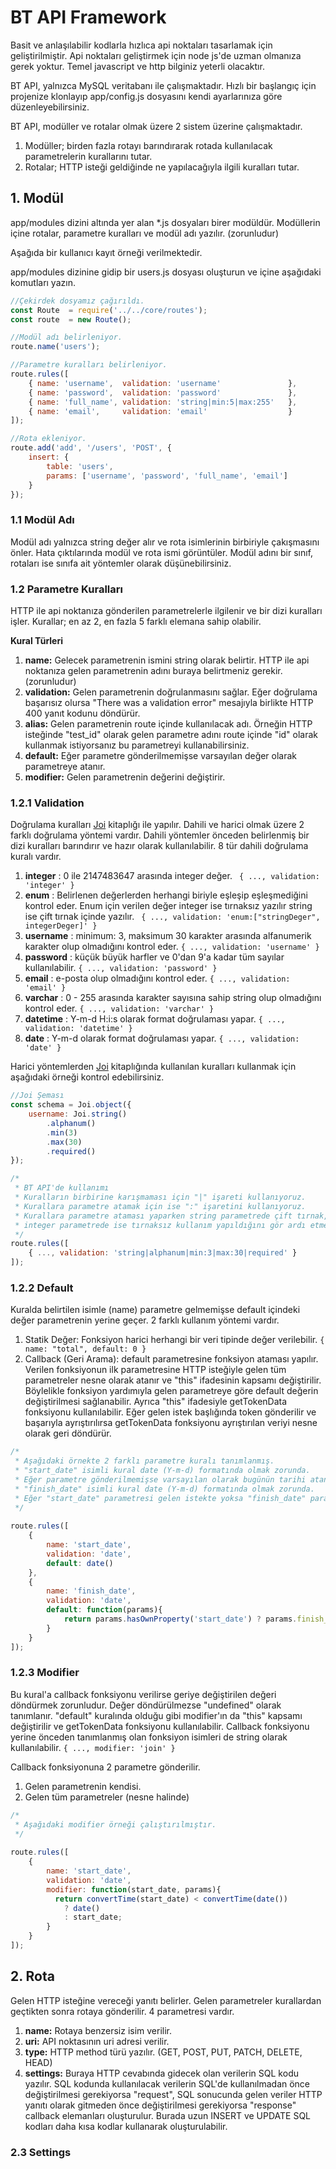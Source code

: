 # BT API Framework

Basit ve anlaşılabilir kodlarla hızlıca api noktaları tasarlamak için geliştirilmiştir. Api noktaları geliştirmek için node js'de uzman olmanıza gerek yoktur. Temel javascript ve http bilginiz yeterli olacaktır.

BT API, yalnızca MySQL veritabanı ile çalışmaktadır. Hızlı bir başlangıç için projenize klonlayıp app/config.js dosyasını kendi ayarlarınıza göre düzenleyebilirsiniz.

BT API, modüller ve rotalar olmak üzere 2 sistem üzerine çalışmaktadır.

1. Modüller; birden fazla rotayı barındırarak rotada kullanılacak parametrelerin kurallarını tutar.
2. Rotalar; HTTP isteği geldiğinde ne yapılacağıyla ilgili kuralları tutar.

## 1. Modül

app/modules dizini altında yer alan *.js dosyaları birer modüldür. Modüllerin içine rotalar, parametre kuralları ve modül adı yazılır. (zorunludur)

Aşağıda bir kullanıcı kayıt örneği verilmektedir.

app/modules dizinine gidip bir users.js dosyası oluşturun ve içine aşağıdaki komutları yazın.
```javascript
//Çekirdek dosyamız çağırıldı.
const Route  = require('../../core/routes');
const route  = new Route();

//Modül adı belirleniyor.
route.name('users');

//Parametre kuralları belirleniyor.
route.rules([
    { name: 'username',  validation: 'username'               },
    { name: 'password',  validation: 'password'               },
    { name: 'full_name', validation: 'string|min:5|max:255'   },
    { name: 'email',     validation: 'email'                  }
]);

//Rota ekleniyor.
route.add('add', '/users', 'POST', {
    insert: {
        table: 'users',
        params: ['username', 'password', 'full_name', 'email']
    }
});
```
### 1.1 Modül Adı

Modül adı yalnızca string değer alır ve rota isimlerinin birbiriyle çakışmasını önler. Hata çıktılarında modül ve rota ismi görüntüler. Modül adını bir sınıf, rotaları ise sınıfa ait yöntemler olarak düşünebilirsiniz.

### 1.2 Parametre Kuralları

HTTP ile api noktanıza gönderilen parametrelerle ilgilenir ve bir dizi kuralları işler. Kurallar; en az 2, en fazla 5 farklı elemana sahip olabilir.

**Kural Türleri**

1. **name:** Gelecek parametrenin ismini string olarak belirtir. HTTP ile api noktanıza gelen parametrenin adını buraya belirtmeniz gerekir. (zorunludur)
2. **validation:** Gelen parametrenin doğrulanmasını sağlar. Eğer doğrulama başarısız olursa "There was a validation error" mesajıyla birlikte HTTP 400 yanıt kodunu döndürür.
3. **alias:** Gelen parametrenin route içinde kullanılacak adı. Örneğin HTTP isteğinde "test_id" olarak gelen parametre adını route içinde "id" olarak kullanmak istiyorsanız bu parametreyi kullanabilirsiniz.
4. **default:** Eğer parametre gönderilmemişse varsayılan değer olarak parametreye atanır.
5. **modifier:** Gelen parametrenin değerini değiştirir.

### 1.2.1 Validation

Doğrulama kuralları [Joi](https://joi.dev/api/?v=17.8.3) kitaplığı ile yapılır. Dahili ve harici olmak üzere 2 farklı doğrulama yöntemi vardır. Dahili yöntemler önceden belirlenmiş bir dizi kuralları barındırır ve hazır olarak kullanılabilir. 8 tür dahili doğrulama kuralı vardır.

1. **integer**  : 0 ile 2147483647 arasında integer değer. ``` { ..., validation: 'integer' }```
2. **enum**     : Belirlenen değerlerden herhangi biriyle eşleşip eşleşmediğini kontrol eder. Enum için verilen değer integer ise tırnaksız yazılır string ise çift tırnak içinde yazılır.  ``` { ..., validation: 'enum:["stringDeger", integerDeger]' }```
3. **username** : minimum: 3, maksimum 30 karakter arasında alfanumerik karakter olup olmadığını kontrol eder. ```{ ..., validation: 'username' }```
4. **password** : küçük büyük harfler ve 0'dan 9'a kadar tüm sayılar kullanılabilir. ```{ ..., validation: 'password' }```
5. **email**    : e-posta olup olmadığını kontrol eder. ```{ ..., validation: 'email' }```
6. **varchar**  : 0 - 255 arasında karakter sayısına sahip string olup olmadığını kontrol eder. ```{ ..., validation: 'varchar' }```
7. **datetime** : Y-m-d H:i:s olarak format doğrulaması yapar. ```{ ..., validation: 'datetime' }```
8. **date**     : Y-m-d olarak format doğrulaması yapar. ```{ ..., validation: 'date' }```

Harici yöntemlerden [Joi](https://joi.dev/api/?v=17.8.3) kitaplığında kullanılan kuralları kullanmak için aşağıdaki örneği kontrol edebilirsiniz.

```javascript
//Joi Şeması
const schema = Joi.object({
    username: Joi.string()
        .alphanum()
        .min(3)
        .max(30)
        .required()
});

/*
 * BT API'de kullanımı
 * Kuralların birbirine karışmaması için "|" işareti kullanıyoruz. 
 * Kurallara parametre atamak için ise ":" işaretini kullanıyoruz. 
 * Kurallara parametre ataması yaparken string parametrede çift tırnak,
 * integer parametrede ise tırnaksız kullanım yapıldığını gör ardı etmemek gerekli.
 */
route.rules([
    { ..., validation: 'string|alphanum|min:3|max:30|required' }
]);
```

### 1.2.2 Default

Kuralda belirtilen isimle (name) parametre gelmemişse default içindeki değer parametrenin yerine geçer. 2 farklı kullanım yöntemi vardır.
1. Statik Değer: Fonksiyon harici herhangi bir veri tipinde değer verilebilir. ```{ name: "total", default: 0 }```
2. Callback (Geri Arama): default parametresine fonksiyon ataması yapılır. Verilen fonksiyonun ilk parametresine HTTP isteğiyle gelen tüm parametreler nesne olarak atanır ve "this" ifadesinin kapsamı değiştirilir. Böylelikle fonksiyon yardımıyla gelen parametreye göre default değerin değiştirilmesi sağlanabilir. Ayrıca "this" ifadesiyle getTokenData fonksiyonu kullanılabilir. Eğer gelen istek başlığında token gönderilir ve başarıyla ayrıştırılırsa getTokenData fonksiyonu ayrıştırılan veriyi nesne olarak geri döndürür.
```javascript
/*
 * Aşağıdaki örnekte 2 farklı parametre kuralı tanımlanmış.
 * "start_date" isimli kural date (Y-m-d) formatında olmak zorunda.
 * Eğer parametre gönderilmemişse varsayılan olarak bugünün tarihi atanacak.
 * "finish_date" isimli kural date (Y-m-d) formatında olmak zorunda.
 * Eğer "start_date" parametresi gelen istekte yoksa "finish_date" parametresine bugünün tarihi atanacak.
 */
 
route.rules([
    {
        name: 'start_date',
        validation: 'date',
        default: date()
    },
    {
        name: 'finish_date',
        validation: 'date',
        default: function(params){
            return params.hasOwnProperty('start_date') ? params.finish_date : date();
        }
    }
]);
```

### 1.2.3 Modifier

Bu kural'a callback fonksiyonu verilirse geriye değiştirilen değeri döndürmek zorunludur. Değer döndürülmezse "undefined" olarak tanımlanır. "default" kuralında olduğu gibi modifier'ın da "this" kapsamı değiştirilir ve getTokenData fonksiyonu kullanılabilir. Callback fonksiyonu yerine önceden tanımlanmış olan fonksiyon isimleri de string olarak kullanılabilir. ```{ ..., modifier: 'join' }```

Callback fonksiyonuna 2 parametre gönderilir. 
1. Gelen parametrenin kendisi.
2. Gelen tüm parametreler (nesne halinde)

```javascript
/*
 * Aşağıdaki modifier örneği çalıştırılmıştır.
 */
 
route.rules([
    {
        name: 'start_date',
        validation: 'date',
        modifier: function(start_date, params){
          return convertTime(start_date) < convertTime(date())
            ? date()
            : start_date;
        }
    }
]);
```

## 2. Rota

Gelen HTTP isteğine vereceği yanıtı belirler. Gelen parametreler kurallardan geçtikten sonra rotaya gönderilir. 4 parametresi vardır.

1. **name:** Rotaya benzersiz isim verilir. 
2. **uri:** API noktasının uri adresi verilir.
3. **type:** HTTP method türü yazılır. (GET, POST, PUT, PATCH, DELETE, HEAD)
4. **settings:** Buraya HTTP cevabında gidecek olan verilerin SQL kodu yazılır. SQL kodunda kullanılacak verilerin SQL'de kullanılmadan önce değiştirilmesi gerekiyorsa "request", SQL sonucunda gelen veriler HTTP yanıtı olarak gitmeden önce değiştirilmesi gerekiyorsa "response" callback elemanları oluşturulur. Burada uzun INSERT ve UPDATE SQL kodları daha kısa kodlar kullanarak oluşturulabilir.

### 2.3 Settings

